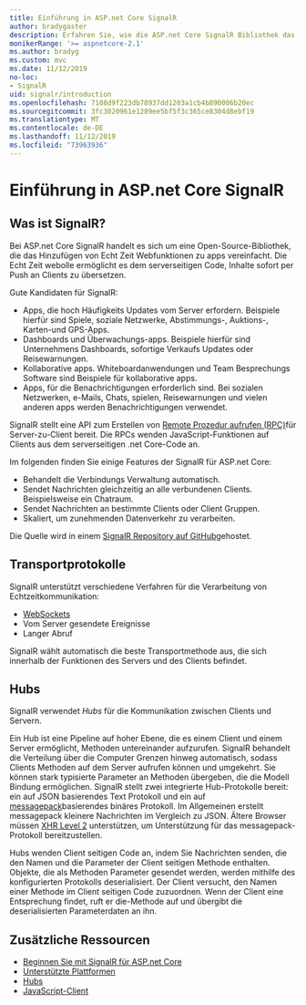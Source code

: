 ```yaml
---
title: Einführung in ASP.net Core SignalR
author: bradygaster
description: Erfahren Sie, wie die ASP.net Core SignalR Bibliothek das Hinzufügen von Echtzeitfunktionen zu apps vereinfacht.
monikerRange: '>= aspnetcore-2.1'
ms.author: bradyg
ms.custom: mvc
ms.date: 11/12/2019
no-loc:
- SignalR
uid: signalr/introduction
ms.openlocfilehash: 7108d9f223db78937dd1203a1cb4b890006b20ec
ms.sourcegitcommit: 3fc3020961e1289ee5bf5f3c365ce8304d8ebf19
ms.translationtype: MT
ms.contentlocale: de-DE
ms.lasthandoff: 11/12/2019
ms.locfileid: "73963936"
---
```

# <a name="introduction-to-aspnet-core-opno-locsignalr"></a>Einführung in ASP.net Core SignalR

## <a name="what-is-opno-locsignalr"></a>Was ist SignalR?

Bei ASP.net Core SignalR handelt es sich um eine Open-Source-Bibliothek, die das Hinzufügen von Echt Zeit Webfunktionen zu apps vereinfacht. Die Echt Zeit webolle ermöglicht es dem serverseitigen Code, Inhalte sofort per Push an Clients zu übersetzen.

Gute Kandidaten für SignalR:

* Apps, die hoch Häufigkeits Updates vom Server erfordern. Beispiele hierfür sind Spiele, soziale Netzwerke, Abstimmungs-, Auktions-, Karten-und GPS-Apps.
* Dashboards und Überwachungs-apps. Beispiele hierfür sind Unternehmens Dashboards, sofortige Verkaufs Updates oder Reisewarnungen.
* Kollaborative apps. Whiteboardanwendungen und Team Besprechungs Software sind Beispiele für kollaborative apps.
* Apps, für die Benachrichtigungen erforderlich sind. Bei sozialen Netzwerken, e-Mails, Chats, spielen, Reisewarnungen und vielen anderen apps werden Benachrichtigungen verwendet.

SignalR stellt eine API zum Erstellen von [Remote Prozedur aufrufen (RPC)](https://wikipedia.org/wiki/Remote_procedure_call)für Server-zu-Client bereit. Die RPCs wenden JavaScript-Funktionen auf Clients aus dem serverseitigen .net Core-Code an.

Im folgenden finden Sie einige Features der SignalR für ASP.net Core:

* Behandelt die Verbindungs Verwaltung automatisch.
* Sendet Nachrichten gleichzeitig an alle verbundenen Clients. Beispielsweise ein Chatraum.
* Sendet Nachrichten an bestimmte Clients oder Client Gruppen.
* Skaliert, um zunehmenden Datenverkehr zu verarbeiten.

Die Quelle wird in einem [SignalR Repository auf GitHub](https://github.com/aspnet/AspNetCore/tree/master/src/SignalR)gehostet.

## <a name="transports"></a>Transportprotokolle

SignalR unterstützt verschiedene Verfahren für die Verarbeitung von Echtzeitkommunikation:

* [WebSockets](https://tools.ietf.org/html/rfc7118)
* Vom Server gesendete Ereignisse
* Langer Abruf

SignalR wählt automatisch die beste Transportmethode aus, die sich innerhalb der Funktionen des Servers und des Clients befindet.

## <a name="hubs"></a>Hubs

SignalR verwendet *Hubs* für die Kommunikation zwischen Clients und Servern.

Ein Hub ist eine Pipeline auf hoher Ebene, die es einem Client und einem Server ermöglicht, Methoden untereinander aufzurufen. SignalR behandelt die Verteilung über die Computer Grenzen hinweg automatisch, sodass Clients Methoden auf dem Server aufrufen können und umgekehrt. Sie können stark typisierte Parameter an Methoden übergeben, die die Modell Bindung ermöglichen. SignalR stellt zwei integrierte Hub-Protokolle bereit: ein auf JSON basierendes Text Protokoll und ein auf [messagepack](https://msgpack.org/)basierendes binäres Protokoll.  Im Allgemeinen erstellt messagepack kleinere Nachrichten im Vergleich zu JSON. Ältere Browser müssen [XHR Level 2](https://caniuse.com/#feat=xhr2) unterstützen, um Unterstützung für das messagepack-Protokoll bereitzustellen.

Hubs wenden Client seitigen Code an, indem Sie Nachrichten senden, die den Namen und die Parameter der Client seitigen Methode enthalten. Objekte, die als Methoden Parameter gesendet werden, werden mithilfe des konfigurierten Protokolls deserialisiert. Der Client versucht, den Namen einer Methode im Client seitigen Code zuzuordnen. Wenn der Client eine Entsprechung findet, ruft er die-Methode auf und übergibt die deserialisierten Parameterdaten an ihn.

## <a name="additional-resources"></a>Zusätzliche Ressourcen

* [Beginnen Sie mit SignalR für ASP.net Core](xref:tutorials/signalr)
* [Unterstützte Plattformen](xref:signalr/supported-platforms)
* [Hubs](xref:signalr/hubs)
* [JavaScript-Client](xref:signalr/javascript-client)
